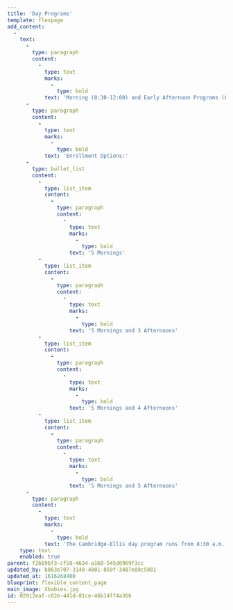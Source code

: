 ```yaml
---
title: 'Day Programs'
template: flexpage
add_content:
  -
    text:
      -
        type: paragraph
        content:
          -
            type: text
            marks:
              -
                type: bold
            text: 'Morning (8:30-12:00) and Early Afternoon Programs (8:30-3:00)'
      -
        type: paragraph
        content:
          -
            type: text
            marks:
              -
                type: bold
            text: 'Enrollment Options:'
      -
        type: bullet_list
        content:
          -
            type: list_item
            content:
              -
                type: paragraph
                content:
                  -
                    type: text
                    marks:
                      -
                        type: bold
                    text: '5 Mornings'
          -
            type: list_item
            content:
              -
                type: paragraph
                content:
                  -
                    type: text
                    marks:
                      -
                        type: bold
                    text: '5 Mornings and 3 Afternoons'
          -
            type: list_item
            content:
              -
                type: paragraph
                content:
                  -
                    type: text
                    marks:
                      -
                        type: bold
                    text: '5 Mornings and 4 Afternoons'
          -
            type: list_item
            content:
              -
                type: paragraph
                content:
                  -
                    type: text
                    marks:
                      -
                        type: bold
                    text: '5 Mornings and 5 Afternoons'
      -
        type: paragraph
        content:
          -
            type: text
            marks:
              -
                type: bold
            text: 'The Cambridge-Ellis day program runs from 8:30 a.m. until 3:00 p.m. (with an option for daily dismissal at noon). We serve toddlers and preschool age children in six classrooms that are grouped according to age.'
    type: text
    enabled: true
parent: f26696f3-cf58-4634-a160-545d0969f3cc
updated_by: b863e707-3140-4001-859f-3487e09c5881
updated_at: 1616268400
blueprint: flexible_content_page
main_image: Xbabies.jpg
id: 02912eaf-c62e-441d-81ce-46b14ff4a366
---
```


